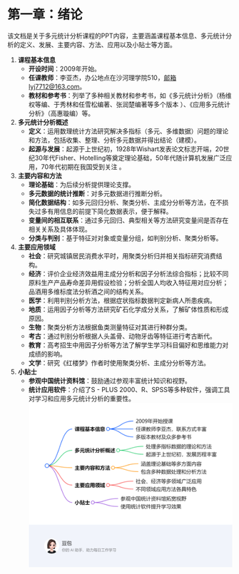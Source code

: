 # 第一章：绪论
该文档是关于多元统计分析课程的PPT内容，主要涵盖课程基本信息、多元统计分析的定义、发展、主要内容、方法、应用以及小贴士等方面。

1. **课程基本信息**
    - **开设时间**：2009年开始。
    - **任课教师**：李亚杰，办公地点在沙河理学院510，邮箱lyj7712@163.com。
    - **教材和参考书**：列举了多种相关教材和参考书，如《多元统计分析》（杨维权等编、于秀林和任雪松编著、张润楚编著等多个版本 ）、《应用多元统计分析》（高惠璇编）等。
2. **多元统计分析概述**
    - **定义**：运用数理统计方法研究解决多指标（多元、多维数据）问题的理论和方法，包括收集、整理、分析多元数据并得出结论（建模）。
    - **起源与发展**：起源于上世纪初，1928年Wishart发表论文标志开端，20世纪30年代Fisher、Hotelling等奠定理论基础，50年代随计算机发展广泛应用，70年代初期在我国受到关注 。
3. **主要内容和方法**
    - **理论基础**：为后续分析提供理论支撑。
    - **多元数据的统计推断**：对多元数据进行推断分析。
    - **简化数据结构**：如多元回归分析、聚类分析、主成分分析等方法，在不损失过多有用信息的前提下简化数据表示，便于解释。
    - **变量间的相互联系**：通过多元回归、典型相关等方法研究变量间是否存在相关关系及具体体现。
    - **分类与判别**：基于特征对对象或变量分组，如判别分析、聚类分析等。
4. **主要应用领域**
    - **社会**：研究城镇居民消费水平时，用聚类分析归并相关指标研究消费结构。
    - **经济**：评价企业经济效益用主成分分析和因子分析法综合指标；比较不同原料生产产品寿命差异用假设检验；分析全国人均收入特征用对应分析；品酒用多维标度法分析酒之间的结构关系。
    - **医学**：利用判别分析方法，根据症状指标数据判定新病人所患疾病。
    - **地质**：运用因子分析等方法研究矿石化学成分关系，了解矿体性质和形成原因。
    - **生物**：聚类分析方法根据鱼类测量特征对其进行种群分类。
    - **考古**：通过判别分析根据人头盖骨、动物牙齿等特征进行考古断代。
    - **教育**：高考招生中用因子分析等方法了解学生学习科目偏好和思维能力对成绩的影响。
    - **文学**：研究《红楼梦》作者时使用聚类分析、主成分分析等方法。
5. **小贴士**
    - **参观中国统计资料馆**：鼓励通过参观丰富统计知识和视野。
    - **统计应用软件**：介绍了S - PLUS 2000、R、SPSS等多种软件，强调工具对学习和应用多元统计分析的重要性。 
![exported_image.png](exported_image.png)